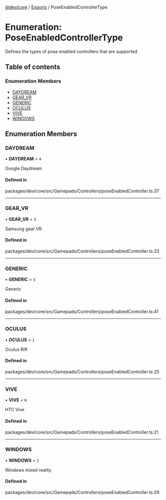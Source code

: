 [@dev/core](../README.md) / [Exports](../modules.md) / PoseEnabledControllerType

# Enumeration: PoseEnabledControllerType

Defines the types of pose enabled controllers that are supported

## Table of contents

### Enumeration Members

- [DAYDREAM](PoseEnabledControllerType.md#daydream)
- [GEAR\_VR](PoseEnabledControllerType.md#gear_vr)
- [GENERIC](PoseEnabledControllerType.md#generic)
- [OCULUS](PoseEnabledControllerType.md#oculus)
- [VIVE](PoseEnabledControllerType.md#vive)
- [WINDOWS](PoseEnabledControllerType.md#windows)

## Enumeration Members

### DAYDREAM

• **DAYDREAM** = ``4``

Google Daydream

#### Defined in

packages/dev/core/src/Gamepads/Controllers/poseEnabledController.ts:37

___

### GEAR\_VR

• **GEAR\_VR** = ``3``

Samsung gear VR

#### Defined in

packages/dev/core/src/Gamepads/Controllers/poseEnabledController.ts:33

___

### GENERIC

• **GENERIC** = ``5``

Generic

#### Defined in

packages/dev/core/src/Gamepads/Controllers/poseEnabledController.ts:41

___

### OCULUS

• **OCULUS** = ``1``

Oculus Rift

#### Defined in

packages/dev/core/src/Gamepads/Controllers/poseEnabledController.ts:25

___

### VIVE

• **VIVE** = ``0``

HTC Vive

#### Defined in

packages/dev/core/src/Gamepads/Controllers/poseEnabledController.ts:21

___

### WINDOWS

• **WINDOWS** = ``2``

Windows mixed reality

#### Defined in

packages/dev/core/src/Gamepads/Controllers/poseEnabledController.ts:29
